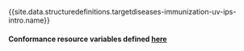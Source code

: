 {{site.data.structuredefinitions.targetdiseases-immunization-uv-ips-intro.name}}

#### Conformance resource variables defined [here](http://wiki.hl7.org/index.php?title=IG_Publisher_Documentation#Jekyll)
